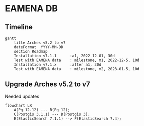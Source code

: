 # EAMENA DB

## Timeline

```
gantt
    title Arches v5.2 to v7
    dateFormat  YYYY-MM-DD
    section Roadmap
    Installation v7.1.1      :a1, 2022-12-01, 30d
    Test with EAMENA data    : milestone, m1, 2022-12-5, 10d
    Installation v7.1.x      :after a1, 30d
    Test with EAMENA data    : milestone, m2, 2023-01-5, 10d
```

## Upgrade Arches v5.2 to v7

Needed updates

```mermaid
flowchart LR
    A(Pg 12.12) --- B(Pg 12);
    C(Postgis 3.1.1) --- D(Postgis 3);
    E(ElasticSearch 7.1.1) --> F(ElasticSearch 7.4);
```
